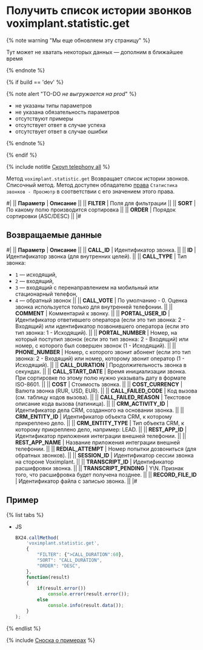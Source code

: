 # Получить список истории звонков voximplant.statistic.get

{% note warning "Мы еще обновляем эту страницу" %}

Тут может не хватать некоторых данных — дополним в ближайшее время

{% endnote %}

{% if build == 'dev' %}

{% note alert "TO-DO _не выгружается на prod_" %}

- не указаны типы параметров
- не указана обязательность параметров
- отсутствуют примеры
- отсутствует ответ в случае успеха
- отсутствует ответ в случае ошибки

{% endnote %}

{% endif %}

{% include notitle [Скоуп telephony all](./_includes/scope-telephony-all.md) %}

Метод `voximplant.statistic.get` Возвращает список истории звонков. Списочный метод. Метод доступен обладателю [права](https://helpdesk.bitrix24.ru/open/18177766/) `Статистика звонков - Просмотр` в соответствии с его значением этого права.

#|
|| **Параметр** | **Описание** ||
|| **FILTER** | Поля для фильтрации ||
|| **SORT** | По какому полю производится сортировка ||
|| **ORDER** | Порядок сортировки (ASC/DESC) ||
|#

## Возвращаемые данные

#|
|| **Параметр** | **Описание** ||
|| **CALL_ID** | Идентификатор звонка. ||
|| **ID** | Идентификатор звонка (для внутренних целей). ||
|| **CALL_TYPE** | Тип звонка: 
- `1` — исходящий,
- `2` — входящий,
- `3` — входящий с перенаправлением на мобильный или стационарный телефон,
- `4` — обратный звонок ||
|| **CALL_VOTE** | По умолчанию - 0. Оценка звонка используется только для внутренней телефонии. ||
|| **COMMENT** | Комментарий к звонку. ||
|| **PORTAL_USER_ID** | Идентификатор ответившего оператора (если это тип звонка: 2 - Входящий) или идентификатор позвонившего оператора (если это тип звонка: 1 - Исходящий). ||
|| **PORTAL_NUMBER** | Номер, на который поступил звонок (если это тип звонка: 2 - Входящий) или номер, с которого был совершен звонок (1 - Исходящий). ||
|| **PHONE_NUMBER** | Номер, с которого звонит абонент (если это тип звонка: 2 - Входящий) или номер, которому звонит оператор (1 - Исходящий). ||
|| **CALL_DURATION** | Продолжительность звонка в секундах. ||
|| **CALL_START_DATE** | Время инициализации звонка. При сортировке по этому полю нужно указывать дату в формате ISO-8601. ||
|| **COST** | Стоимость звонка. ||
|| **COST_CURRENCY** | Валюта звонка (RUR, USD, EUR). ||
|| **CALL_FAILED_CODE** | Код вызова (см. таблицу кодов вызова). ||
|| **CALL_FAILED_REASON** | Текстовое описание кода вызова (латиница). ||
|| **CRM_ACTIVITY_ID** | Идентификатор дела CRM, созданного на основании звонка. ||
|| **CRM_ENTITY_ID** | Идентификатор объекта CRM, к которому прикреплено дело. ||
|| **CRM_ENTITY_TYPE** | Тип объекта CRM, к которому прикреплено дело, например: LEAD. ||
|| **REST_APP_ID** | Идентификатор приложения интеграции внешней телефонии. ||
|| **REST_APP_NAME** | Название приложения интеграции внешней телефонии. ||
|| **REDIAL_ATTEMPT** | Номер попытки дозвониться (для обратных звонков). ||
|| **SESSION_ID** | Идентификатор сессии звонка на стороне Voximplant. ||
|| **TRANSCRIPT_ID** | Идентификатор расшифровки звонка. ||
|| **TRANSCRIPT_PENDING** | Y\N. Признак того, что расшифровка будет получена позднее. ||
|| **RECORD_FILE_ID** | Идентификатор файла с записью звонка. ||
|#

## Пример

{% list tabs %}

- JS

    ```js
    BX24.callMethod(
        'voximplant.statistic.get',
        {
            "FILTER": {">CALL_DURATION":60},
            "SORT": "CALL_DURATION",
            "ORDER": "DESC",
        },
        function(result)
        {
            if(result.error())
                console.error(result.error());
            else
                console.info(result.data());
        }
    );
    ```

{% endlist %}

{% include [Сноска о примерах](../../_includes/examples.md) %}
